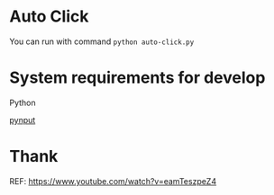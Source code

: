# Auto Click

You can run with command `python auto-click.py`

# System requirements for develop

Python

[pynput](https://pypi.org/project/pynput/)

# Thank

REF: https://www.youtube.com/watch?v=eamTeszpeZ4
